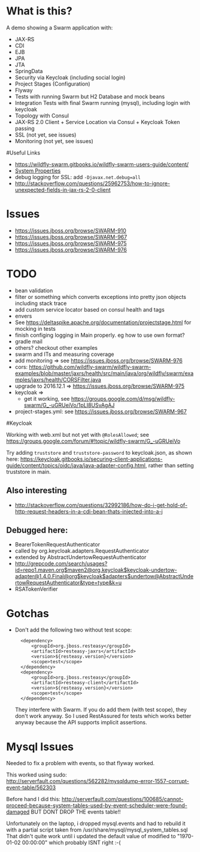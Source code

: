 # What is this?

A demo showing a Swarm application with:

- JAX-RS
- CDI
- EJB
- JPA
- JTA
- SpringData
- Security via Keycloak (including social login)
- Project Stages (Configuration)
- Flyway
- Tests with running Swarm but H2 Database and mock beans
- Integration Tests with final Swarm running (mysql), including login with keycloak
- Topology with Consul
- JAX-RS 2.0 Client + Service Location via Consul + Keycloak Token passing 
- SSL (not yet, see issues)
- Monitoring (not yet, see issues)

#Useful Links

- https://wildfly-swarm.gitbooks.io/wildfly-swarm-users-guide/content/
- [System Properties](https://wildfly-swarm.gitbooks.io/wildfly-swarm-users-guide/content/configuration_properties.html)
- debug logging for SSL: add `-Djavax.net.debug=all`
- http://stackoverflow.com/questions/25962753/how-to-ignore-unexpected-fields-in-jax-rs-2-0-client

# Issues

- https://issues.jboss.org/browse/SWARM-910
- https://issues.jboss.org/browse/SWARM-967
- https://issues.jboss.org/browse/SWARM-975
- https://issues.jboss.org/browse/SWARM-976

# TODO

- bean validation
- filter or something which converts exceptions into pretty json objects including stack trace
- add custom service locator based on consul health and tags
- envers
- See https://deltaspike.apache.org/documentation/projectstage.html for mocking in tests
- finish configing logging in Main properly. eg how to use own format?
- gradle mail
- others? checkout other examples
- swarm and ITs and measuring coverage
- add monitoring => see https://issues.jboss.org/browse/SWARM-976
- cors: https://github.com/wildfly-swarm/wildfly-swarm-examples/blob/master/jaxrs/health/src/main/java/org/wildfly/swarm/examples/jaxrs/health/CORSFilter.java
- upgrade to 2016.12.1 => https://issues.jboss.org/browse/SWARM-975
- keycloak => 
  - get it working, see https://groups.google.com/d/msg/wildfly-swarm/G_-uGRUeiVo/1pLI8USvAgAJ
- project-stages.yml: see https://issues.jboss.org/browse/SWARM-967

#Keycloak

Working with web.xml but not yet with `@RolesAllowed`; see https://groups.google.com/forum/#!topic/wildfly-swarm/G_-uGRUeiVo

Try adding `truststore` and `truststore-password` to keycloak.json, as shown here: https://keycloak.gitbooks.io/securing-client-applications-guide/content/topics/oidc/java/java-adapter-config.html, rather than setting truststore in main.

## Also interesting

- http://stackoverflow.com/questions/32992186/how-do-i-get-hold-of-http-request-headers-in-a-cdi-bean-thats-injected-into-a-j

## Debugged here:

- BearerTokenRequestAuthenticator
- called by org.keycloak.adapters.RequestAuthenticator
- extended by AbstractUndertowRequestAuthenticator
- http://grepcode.com/search/usages?id=repo1.maven.org$maven2@org.keycloak$keycloak-undertow-adapter@1.4.0.Final@org$keycloak$adapters$undertow@AbstractUndertowRequestAuthenticator&type=type&k=u
- RSATokenVerifier

# Gotchas

- Don't add the following two without test scope:

        <dependency>
            <groupId>org.jboss.resteasy</groupId>
            <artifactId>resteasy-jaxrs</artifactId>
            <version>${resteasy.version}</version>
            <scope>test</scope>
        </dependency>
        <dependency>
            <groupId>org.jboss.resteasy</groupId>
            <artifactId>resteasy-client</artifactId>
            <version>${resteasy.version}</version>
            <scope>test</scope>
        </dependency>

  They interfere with Swarm. If you do add them (with test scope), they don't work anyway. So I used RestAssured for tests
  which works better anyway because the API supports implicit assertions.

# Mysql Issues

Needed to fix a problem with events, so that flyway worked.

This worked using sudo: http://serverfault.com/questions/562282/mysqldump-error-1557-corrupt-event-table/562303

Before hand I did this: http://serverfault.com/questions/100685/cannot-proceed-because-system-tables-used-by-event-scheduler-were-found-damaged 
BUT DONT DROP THE events table!!

Unfortunately on the laptop, i dropped mysql.events and had to rebuild it with a partial script taken from /usr/share/mysql/mysql_system_tables.sql
That didn't quite work until i updated the default value of modified to "1970-01-02 00:00:00" which probably ISNT right :-(
